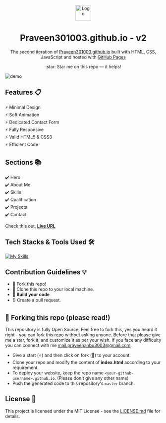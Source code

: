 <div align="center">
  <a href="https://Praveen301003.github.io" target="_blank">  
    <img alt="Logo" src="https://Praveen301003.github.io/packages/images/logo.webp" width="50" />
  </a>
</div>
<h1 align="center">
  Praveen301003.github.io - v2
</h1>
<p align="center">
  The second iteration of <a href="https://Praveen301003.github.io" target="_blank">Praveen301003.github.io</a> built with HTML, CSS, JavaScript and hosted with <a href="https://pages.github.com/" target="_blank">GitHub Pages</a>
</p>

<!-- website version -->
<!-- <p align="center">
  Previous versions:
  <a href="https://Praveen301003.github.io" target="_blank">v1</a>
</p> -->

<p align="center">
  :star: Star me on this repo — it helps!
</p>

<!-- hero screenshot -->
![demo](https://user-images.githubusercontent.com/76105799/190883603-c888ebc3-9ef6-44d2-a8f1-0ed67bb5e4f5.png)

## Features 📋
⚡️ Minimal Design\
⚡️ Soft Animation\
⚡️ Dedicated Contact Form\
⚡️ Fully Responsive\
⚡️ Valid HTML5 & CSS3\
⚡️ Efficient Code

## Sections 📚
✔️ Hero\
✔️ About Me\
✔️ Skills\
✔️ Qualification\
✔️ Projects\
✔️ Contact

Check this out, **[Live URL](https://Praveen301003.github.io/)**

## Tech Stacks & Tools Used 🛠️
[![My Skills](https://skills.thijs.gg/icons?i=html,css,javascript,git,github,vscode&theme=light)](#)

## Contribution Guidelines 💡

- 🍴 Fork this repo!
- 👯 Clone this repo to your local machine.
- 🔨 **Build your code**
- 🔃 Create a pull request.

## 🚨 Forking this repo (please read!)

This repository is fully Open Source, Feel free to fork this, yes you heard it right - you can fork this repo without asking anyone. Before that please give me a star, fork it, and customize it as per your wish. If you face any difficulty you can connect with me <a href="mailto:mail.praveenanbu3003@gmail.com">mail.praveenanbu3003@gmail.com</a>.

- Give a start (:star:) and then click on fork (:fork_and_knife:) to your account.
- Clone your repo and modify the content of <b>index.html</b> according to your requirement.
- To deploy your website, keep the repo name `<your-github-username>.github.io`. (Please don't give any other name)
- Push the generated code to this repository's `master` branch.

## License 📄
This project is licensed under the MIT License - see the [LICENSE.md](./LICENSE) file for details.

